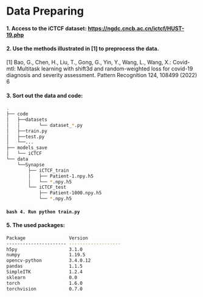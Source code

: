 # Data Preparing

#### 1. Access to the iCTCF dataset: https://ngdc.cncb.ac.cn/ictcf/HUST-19.php
#### 2. Use the methods illustrated in [1] to preprocess the data.

[1] Bao, G., Chen, H., Liu, T., Gong, G., Yin, Y., Wang, L., Wang, X.: Covid-mtl: Multitask learning with shift3d and random-weighted loss for covid-19 diagnosis and severity assessment. Pattern Recognition 124, 108499 (2022) 6

#### 3. Sort out the data and code:
```bash
.
├── code
│   ├──datasets
│   │       └── dataset_*.py
│   ├──train.py
│   ├──test.py
│   └──...
├── models_save
│   └── iCTCF
└── data
    └──Synapse
        ├── iCTCF_train
        │   ├── Patient-1.npy.h5
        │   └── *.npy.h5
        └── iCTCF_test
            ├── Patient-1000.npy.h5
            └── *.npy.h5
```

#### ```bash 4. Run python train.py```

#### 5. The used packages:
```bash
Package                Version
---------------------- -------------------
h5py                   3.1.0
numpy                  1.19.5
opencv-python          3.4.0.12
pandas                 1.1.5
SimpleITK              1.2.4
sklearn                0.0
torch                  1.6.0
torchvision            0.7.0
```



